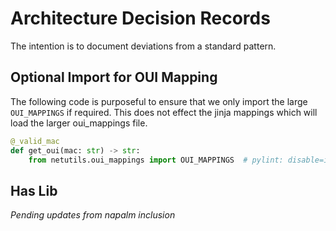 # Architecture Decision Records

The intention is to document deviations from a standard pattern.

## Optional Import for OUI Mapping

The following code is purposeful to ensure that we only import the large `OUI_MAPPINGS` if required. This does not effect the jinja mappings which will load the larger oui_mappings file.

```python
@_valid_mac
def get_oui(mac: str) -> str:
    from netutils.oui_mappings import OUI_MAPPINGS  # pylint: disable=import-outside-toplevel
```
## Has Lib

_Pending updates from napalm inclusion_